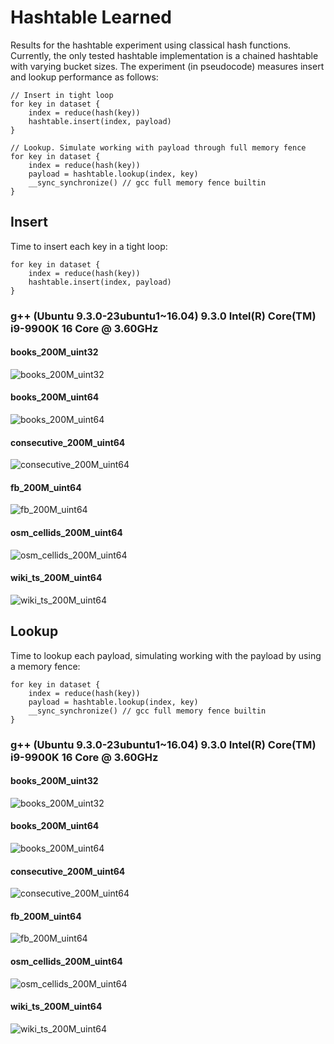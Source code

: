 # Hashtable Learned

Results for the hashtable experiment using classical hash functions. Currently, the only tested hashtable implementation
is a chained hashtable with varying bucket sizes. The experiment (in pseudocode) measures insert and lookup performance
as follows:

```
// Insert in tight loop
for key in dataset {
    index = reduce(hash(key))
    hashtable.insert(index, payload)
}

// Lookup. Simulate working with payload through full memory fence
for key in dataset {
    index = reduce(hash(key))
    payload = hashtable.lookup(index, key)
    __sync_synchronize() // gcc full memory fence builtin
}
```

## Insert

Time to insert each key in a tight loop:

```
for key in dataset {
    index = reduce(hash(key))
    hashtable.insert(index, payload)
}
```

### g++ (Ubuntu 9.3.0-23ubuntu1~16.04) 9.3.0 Intel(R) Core(TM) i9-9900K 16 Core @ 3.60GHz

#### books_200M_uint32

![books_200M_uint32](https://github.com/andreaskipf/hashing/blob/main/results/hashtable_hash/graphs/insert_books_200M_uint32_g++.png)

#### books_200M_uint64

![books_200M_uint64](https://github.com/andreaskipf/hashing/blob/main/results/hashtable_hash/graphs/insert_books_200M_uint64_g++.png)

#### consecutive_200M_uint64

![consecutive_200M_uint64](https://github.com/andreaskipf/hashing/blob/main/results/hashtable_hash/graphs/insert_consecutive_200M_uint64_g++.png)

#### fb_200M_uint64

![fb_200M_uint64](https://github.com/andreaskipf/hashing/blob/main/results/hashtable_hash/graphs/insert_fb_200M_uint64_g++.png)

#### osm_cellids_200M_uint64

![osm_cellids_200M_uint64](https://github.com/andreaskipf/hashing/blob/main/results/hashtable_hash/graphs/insert_osm_cellids_200M_uint64_g++.png)

#### wiki_ts_200M_uint64

![wiki_ts_200M_uint64](https://github.com/andreaskipf/hashing/blob/main/results/hashtable_hash/graphs/insert_wiki_ts_200M_uint64_g++.png)

## Lookup

Time to lookup each payload, simulating working with the payload by using a memory fence:

```
for key in dataset {
    index = reduce(hash(key))
    payload = hashtable.lookup(index, key)
    __sync_synchronize() // gcc full memory fence builtin
}
```

### g++ (Ubuntu 9.3.0-23ubuntu1~16.04) 9.3.0 Intel(R) Core(TM) i9-9900K 16 Core @ 3.60GHz

#### books_200M_uint32

![books_200M_uint32](https://github.com/andreaskipf/hashing/blob/main/results/hashtable_hash/graphs/lookup_books_200M_uint32_g++.png)

#### books_200M_uint64

![books_200M_uint64](https://github.com/andreaskipf/hashing/blob/main/results/hashtable_hash/graphs/lookup_books_200M_uint64_g++.png)

#### consecutive_200M_uint64

![consecutive_200M_uint64](https://github.com/andreaskipf/hashing/blob/main/results/hashtable_hash/graphs/lookup_consecutive_200M_uint64_g++.png)

#### fb_200M_uint64

![fb_200M_uint64](https://github.com/andreaskipf/hashing/blob/main/results/hashtable_hash/graphs/lookup_fb_200M_uint64_g++.png)

#### osm_cellids_200M_uint64

![osm_cellids_200M_uint64](https://github.com/andreaskipf/hashing/blob/main/results/hashtable_hash/graphs/lookup_osm_cellids_200M_uint64_g++.png)

#### wiki_ts_200M_uint64

![wiki_ts_200M_uint64](https://github.com/andreaskipf/hashing/blob/main/results/hashtable_hash/graphs/lookup_wiki_ts_200M_uint64_g++.png)
